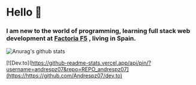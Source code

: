 # Hello 👋

### I am new to the world of programming, learning full stack web development at [Factoria F5](https://github.com/FactoriaF5-Asturias) , living in Spain.

![Anurag's github stats](https://github-readme-stats.vercel.app/api?username=andrespz07)

[![Dev.to](https://github-readme-stats.vercel.app/api/pin/?username=andrespz07&repo=REPO_andrespz07](https://https://github.com/Andrespz07/dev.to)
<!--
**Andrespz07/Andrespz07** is a ✨ _special_ ✨ repository because its `README.md` (this file) appears on your GitHub profile.

Here are some ideas to get you started:

- 🔭 I’m currently working on ...
- 🌱 I’m currently learning ...
- 👯 I’m looking to collaborate on ...
- 🤔 I’m looking for help with ...
- 💬 Ask me about ...
- 📫 How to reach me: ...
- 😄 Pronouns: ...
- ⚡ Fun fact: ...
-->
